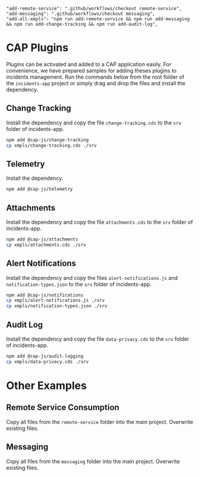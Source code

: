 
    "add-remote-service": ".github/workflows/checkout remote-service",
    "add-messaging": ".github/workflows/checkout messaging",
    "add-all-xmpls": "npm run add-remote-service && npm run add-messaging && npm run add-change-tracking && npm run add-audit-log",

# CAP Plugins

Plugins can be activated and added to a CAP application easily.
For convenience, we have prepared samples for adding theses plugins to incidents management.
Run the commands below from the root folder of the `incidents-app` project or simply drag and drop the files and install the dependency.

## Change Tracking

Install the dependency and copy the file `change-tracking.cds` to the `srv` folder of incidents-app.

```sh
npm add @cap-js/change-tracking
cp xmpls/change-tracking.cds ./srv
```

## Telemetry

Install the dependency.

```sh
npm add @cap-js/telemetry
```

## Attachments

Install the dependency and copy the file `attachments.cds` to the `srv` folder of incidents-app.

```sh
npm add @cap-js/attachments 
cp xmpls/attachments.cds ./srv
```

## Alert Notifications

Install the dependency and copy the files `alert-notifications.js` and `notification-types.json` to the `srv` folder of incidents-app.

```sh
npm add @cap-js/notifications
cp xmpls/alert-notifications.js ./srv
cp xmpls/notification-types.json ./srv
```

## Audit Log

Install the dependency and copy the file `data-privacy.cds` to the `srv` folder of incidents-app.

```sh
npm add @cap-js/audit-logging
cp xmpls/data-privacy.cds ./srv
```

# Other Examples

## Remote Service Consumption

Copy all files from the `remote-service` folder into the main project.
Overwrite existing files.

## Messaging

Copy all files from the `messaging` folder into the main project.
Overwrite existing files.